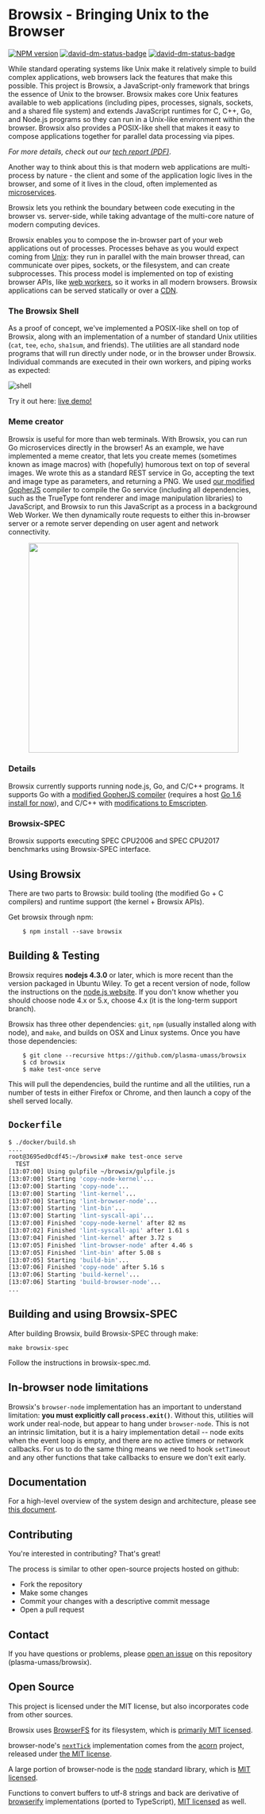 Browsix - Bringing Unix to the Browser
======================================

[![NPM version](https://badge.fury.io/js/browsix.svg)](http://badge.fury.io/js/browsix)
[![david-dm-status-badge](https://david-dm.org/plasma-umass/browsix.svg)](https://david-dm.org/jvilk/browserfs#info=dependencies&view=table)
[![david-dm-status-badge](https://david-dm.org/plasma-umass/browsix/dev-status.svg)](https://david-dm.org/plasma-umass/browsix#info=devDependencies&view=table)

While standard operating systems like Unix make it relatively simple
to build complex applications, web browsers lack the features that
make this possible.  This project is Browsix, a JavaScript-only
framework that brings the essence of Unix to the browser. Browsix
makes core Unix features available to web applications (including
pipes, processes, signals, sockets, and a shared file system) and
extends JavaScript runtimes for C, C++, Go, and Node.js programs so
they can run in a Unix-like environment within the browser. Browsix
also provides a POSIX-like shell that makes it easy to compose
applications together for parallel data processing via pipes.

*For more details, check out our [tech
report (PDF)](https://web.cs.umass.edu/publication/details.php?id=2414)*.


Another way to think about this is that modern web applications are
multi-process by nature - the client and some of the application logic
lives in the browser, and some of it lives in the cloud, often
implemented as
[microservices](https://en.wikipedia.org/wiki/Microservices).

Browsix lets you rethink the boundary between code executing in the
browser vs. server-side, while taking advantage of the multi-core
nature of modern computing devices.

Browsix enables you to compose the in-browser part of your web
applications out of processes.  Processes behave as you would expect
coming from [Unix](https://en.wikipedia.org/wiki/Unix): they run in
parallel with the main browser thread, can communicate over pipes,
sockets, or the filesystem, and can create subprocesses.  This process
model is implemented on top of existing browser APIs, like [web
workers](https://en.wikipedia.org/wiki/Web_worker), so it works in all
modern browsers.  Browsix applications can be served statically or
over a [CDN](https://en.wikipedia.org/wiki/Content_delivery_network).

### The Browsix Shell

As a proof of concept, we've implemented a POSIX-like shell on top of
Browsix, along with an implementation of a number of standard Unix
utilities (`cat`, `tee`, `echo`, `sha1sum`, and friends).  The
utilities are all standard node programs that will run directly under
node, or in the browser under Browsix.  Individual commands are
executed in their own workers, and piping works as expected:

![shell](doc/img/shell.png)

Try it out here: [live demo!](https://unix.bpowers.net/)

### Meme creator

Browsix is useful for more than web terminals.  With Browsix, you can
run Go microservices directly in the browser!  As an example, we have
implemented a meme creator, that lets you create memes (sometimes
known as image macros) with (hopefully) humorous text on top of
several images.  We wrote this as a standard REST service in Go,
accepting the text and image type as parameters, and returning a PNG.
We used [our modified
GopherJS](https://github.com/bpowers/browsix-gopherjs) compiler to
compile the Go service (including all dependencies, such as the
TrueType font renderer and image manipulation libraries) to
JavaScript, and Browsix to run this JavaScript as a process in a
background Web Worker.  We then dynamically route requests to either
this in-browser server or a remote server depending on user agent and
network connectivity.

<div style="text-align:center"><img src="doc/meme_screenshot.png" width="423"></div>

### Details

Browsix currently supports running node.js, Go, and C/C++ programs.
It supports Go with a [modified GopherJS
compiler](https://github.com/bpowers/browsix-gopherjs) (requires a
host [Go 1.6 install for
now](https://github.com/bpowers/browsix-gopherjs/issues/2)), and C/C++
with [modifications to
Emscripten](https://github.com/bpowers/emscripten/tree/_browsix).

### Browsix-SPEC

Browsix supports executing SPEC CPU2006 and SPEC CPU2017 benchmarks using Browsix-SPEC
interface. 

Using Browsix
-------------

There are two parts to Browsix: build tooling (the modified Go + C
compilers) and runtime support (the kernel + Browsix APIs).

Get browsix through npm:

```
    $ npm install --save browsix
```


Building & Testing
------------------

Browsix requires **nodejs 4.3.0** or later, which is more recent than
the version packaged in Ubuntu Wiley.  To get a recent version of
node, follow the instructions on the [node.js
website](https://nodejs.org/en/download/package-manager/#debian-and-ubuntu-based-linux-distributions).
If you don't know whether you should choose node 4.x or 5.x, choose
4.x (it is the long-term support branch).

Browsix has three other dependencies: `git`, `npm` (usually installed
along with node), and `make`, and builds on OSX and Linux systems.
Once you have those dependencies:

```
    $ git clone --recursive https://github.com/plasma-umass/browsix
    $ cd browsix
    $ make test-once serve
```

This will pull the dependencies, build the runtime and all the
utilities, run a number of tests in either Firefox or Chrome, and then
launch a copy of the shell served locally.

`Dockerfile`
-----------

```sh
$ ./docker/build.sh
....
root@3695ed0cdf45:~/browsix# make test-once serve
  TEST
[13:07:00] Using gulpfile ~/browsix/gulpfile.js
[13:07:00] Starting 'copy-node-kernel'...
[13:07:00] Starting 'copy-node'...
[13:07:00] Starting 'lint-kernel'...
[13:07:00] Starting 'lint-browser-node'...
[13:07:00] Starting 'lint-bin'...
[13:07:00] Starting 'lint-syscall-api'...
[13:07:00] Finished 'copy-node-kernel' after 82 ms
[13:07:02] Finished 'lint-syscall-api' after 1.61 s
[13:07:04] Finished 'lint-kernel' after 3.72 s
[13:07:05] Finished 'lint-browser-node' after 4.46 s
[13:07:05] Finished 'lint-bin' after 5.08 s
[13:07:05] Starting 'build-bin'...
[13:07:06] Finished 'copy-node' after 5.16 s
[13:07:06] Starting 'build-kernel'...
[13:07:06] Starting 'build-browser-node'...
...
```

Building and using Browsix-SPEC
-------------------------------
After building Browsix, build Browsix-SPEC through make:
```
make browsix-spec
```
Follow the instructions in browsix-spec.md.

In-browser node limitations
---------------------------

Browsix's `browser-node` implementation has an important to understand
limitation: **you must explicitly call `process.exit()`**.  Without
this, utilities will work under real-node, but appear to hang under
`browser-node`.  This is not an intrinsic limitation, but it is a
hairy implementation detail -- node exits when the event loop is
empty, and there are no active timers or network callbacks.  For us to
do the same thing means we need to hook `setTimeout` and any other
functions that take callbacks to ensure we don't exit early.


Documentation
-------------

For a high-level overview of the system design and architecture,
please see [this document](doc/report.pdf).


Contributing
------------

You're interested in contributing?  That's great!

The process is similar to other open-source projects hosted on github:

* Fork the repository
* Make some changes
* Commit your changes with a descriptive commit message
* Open a pull request


Contact
-------

If you have questions or problems, please [open an
issue](https://github.com/plasma-umass/browsix/issues) on this
repository (plasma-umass/browsix).


Open Source
-----------

This project is licensed under the MIT license, but also incorporates
code from other sources.

Browsix uses [BrowserFS](https://github.com/jvilk/BrowserFS) for its
filesystem, which is [primarily MIT licensed](LICENSE.browserfs).

browser-node's [`nextTick`](src/browser-node/browser-node.ts#L114)
implementation comes from the
[acorn](https://github.com/ternjs/acorn) project, released under [the
MIT license](LICENSE.acorn).

A large portion of browser-node is the
[node](https://github.com/nodejs/node) standard library, which is [MIT
licensed](LICENSE.node).

Functions to convert buffers to utf-8 strings and back are derivative
of
[browserify](https://github.com/substack/node-browserify/blob/master/LICENSE)
implementations (ported to TypeScript), [MIT
licensed](LICENSE.browserify) as well.
